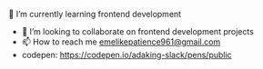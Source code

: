 

🌱 I’m currently learning frontend development 
- 💞️ I’m looking to collaborate on frontend development projects
- 📫 How to reach me emelikepatience961@gmail.com
- codepen: https://codepen.io/adaking-slack/pens/public
<!---
Adaking-slack/Adaking-slack is a ✨ special ✨ repository because its `README.md` (this file) appears on your GitHub profile.
You can click the Preview link to take a look at your changes.
--->
